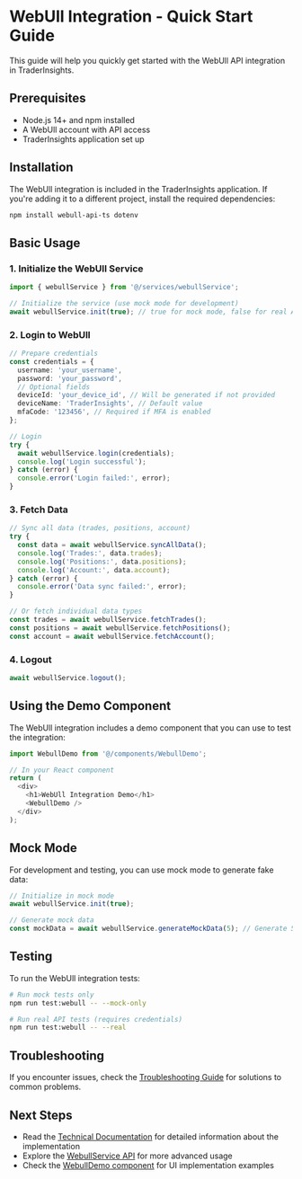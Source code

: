 # WebUll Integration - Quick Start Guide

This guide will help you quickly get started with the WebUll API integration in TraderInsights.

## Prerequisites

- Node.js 14+ and npm installed
- A WebUll account with API access
- TraderInsights application set up

## Installation

The WebUll integration is included in the TraderInsights application. If you're adding it to a different project, install the required dependencies:

```bash
npm install webull-api-ts dotenv
```

## Basic Usage

### 1. Initialize the WebUll Service

```typescript
import { webullService } from '@/services/webullService';

// Initialize the service (use mock mode for development)
await webullService.init(true); // true for mock mode, false for real API
```

### 2. Login to WebUll

```typescript
// Prepare credentials
const credentials = {
  username: 'your_username',
  password: 'your_password',
  // Optional fields
  deviceId: 'your_device_id', // Will be generated if not provided
  deviceName: 'TraderInsights', // Default value
  mfaCode: '123456', // Required if MFA is enabled
};

// Login
try {
  await webullService.login(credentials);
  console.log('Login successful');
} catch (error) {
  console.error('Login failed:', error);
}
```

### 3. Fetch Data

```typescript
// Sync all data (trades, positions, account)
try {
  const data = await webullService.syncAllData();
  console.log('Trades:', data.trades);
  console.log('Positions:', data.positions);
  console.log('Account:', data.account);
} catch (error) {
  console.error('Data sync failed:', error);
}

// Or fetch individual data types
const trades = await webullService.fetchTrades();
const positions = await webullService.fetchPositions();
const account = await webullService.fetchAccount();
```

### 4. Logout

```typescript
await webullService.logout();
```

## Using the Demo Component

The WebUll integration includes a demo component that you can use to test the integration:

```typescript
import WebullDemo from '@/components/WebullDemo';

// In your React component
return (
  <div>
    <h1>WebUll Integration Demo</h1>
    <WebullDemo />
  </div>
);
```

## Mock Mode

For development and testing, you can use mock mode to generate fake data:

```typescript
// Initialize in mock mode
await webullService.init(true);

// Generate mock data
const mockData = await webullService.generateMockData(5); // Generate 5 trade pairs
```

## Testing

To run the WebUll integration tests:

```bash
# Run mock tests only
npm run test:webull -- --mock-only

# Run real API tests (requires credentials)
npm run test:webull -- --real
```

## Troubleshooting

If you encounter issues, check the [Troubleshooting Guide](./TROUBLESHOOTING.md) for solutions to common problems.

## Next Steps

- Read the [Technical Documentation](./TECHNICAL.md) for detailed information about the implementation
- Explore the [WebullService API](../services/webullService.ts) for more advanced usage
- Check the [WebullDemo component](../components/WebullDemo.tsx) for UI implementation examples 